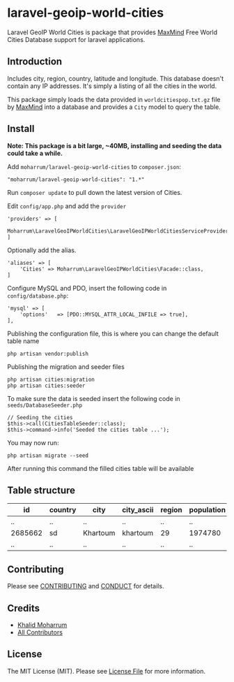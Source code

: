 # laravel-geoip-world-cities

Laravel GeoIP World Cities is package that provides [MaxMind](https://www.maxmind.com/en/free-world-cities-database) Free World Cities Database support for laravel applications.

## Introduction

Includes city, region, country, latitude and longitude. This database doesn't contain any IP addresses. It's simply a listing of all the cities in the world.

This package simply loads the data provided in `worldcitiespop.txt.gz` file by [MaxMind](https://www.maxmind.com/) into a database and provides a `City` model to query the table.

## Install

**Note: This package is a bit large, ~40MB, installing and seeding the data could take a while.**

Add `moharrum/laravel-geoip-world-cities` to `composer.json`:

    "moharrum/laravel-geoip-world-cities": "1.*"

Run `composer update` to pull down the latest version of Cities.

Edit `config/app.php` and add the `provider`

    'providers' => [
        Moharrum\LaravelGeoIPWorldCities\LaravelGeoIPWorldCitiesServiceProvider::class,
    ]

Optionally add the alias.

    'aliases' => [
        'Cities' => Moharrum\LaravelGeoIPWorldCities\Facade::class,
    ]

Configure MySQL and PDO, insert the following code in `config/database.php`:

    'mysql' => [
        'options'   => [PDO::MYSQL_ATTR_LOCAL_INFILE => true],
    ],

Publishing the configuration file, this is where you can change the default table name

    php artisan vendor:publish

Publishing the migration and seeder files

    php artisan cities:migration
    php artisan cities:seeder

To make sure the data is seeded insert the following code in `seeds/DatabaseSeeder.php`

    // Seeding the cities
    $this->call(CitiesTableSeeder::class);
    $this->command->info('Seeded the cities table ...'); 

You may now run:

    php artisan migrate --seed
    
After running this command the filled cities table will be available

## Table structure

| id       | country  | city      | city_ascii  | region  | population  | latitude  | longitude  |
| -------- | ---------| --------- | ----------- | ------- | ----------- | --------- | ---------- |
| ..       | ..       | ..        | ..          | ..      | ..          | ..        | ..         |
| 2685662  | sd       | Khartoum  | khartoum    | 29      | 1974780     | 15.588056 | 32.534167  |
| ..       | ..       | ..        | ..          | ..      | ..          | ..        | ..         |

## Contributing

Please see [CONTRIBUTING](CONTRIBUTING.md) and [CONDUCT](CONDUCT.md) for details.

## Credits

- [Khalid Moharrum][link-author]
- [All Contributors][link-contributors]

## License

The MIT License (MIT). Please see [License File](LICENSE.md) for more information.

[link-packagist]: https://packagist.org/packages/moharrum/laravel-geoip-world-cities
[link-downloads]: https://packagist.org/packages/moharrum/laravel-geoip-world-cities
[link-author]: https://github.com/moharrum
[link-contributors]: ../../contributors
